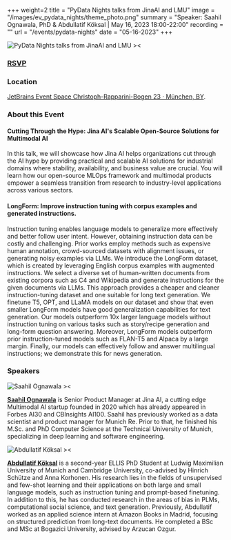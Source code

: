 +++
weight=2
title = "PyData Nights talks from JinaAI and LMU"
image = "/images/ev_pydata_nights/theme_photo.png"
summary = "Speaker: Saahil Ognawala, PhD & Abdullatif Köksal | May 16, 2023 18:00-22:00"
recording = ""
url = "/events/pydata-nights"
date = "05-16-2023"
+++

<!--more-->

![PyData Nights talks from JinaAI and LMU ><](/images/ev_pydata_nights/theme_photo.png)

### [**RSVP**](https://www.meetup.com/pydata-munchen/events/293039942/)

### Location

[JetBrains Event Space Christoph-Rapparini-Bogen 23 · München, BY](https://www.google.com/maps/search/?api=1&query=48.145863%2C%2011.505231).


### About this Event

#### Cutting Through the Hype: Jina AI's Scalable Open-Source Solutions for Multimodal AI

In this talk, we will showcase how Jina AI helps organizations cut through the AI hype by providing practical and scalable AI solutions for industrial domains where stability, availability, and business value are crucial. You will learn how our open-source MLOps framework and multimodal products empower a seamless transition from research to industry-level applications across various sectors.

#### LongForm: Improve instruction tuning with corpus examples and generated instructions.

Instruction tuning enables language models to generalize more effectively and better follow user intent. However, obtaining instruction data can be costly and challenging. Prior works employ methods such as expensive human annotation, crowd-sourced datasets with alignment issues, or generating noisy examples via LLMs. We introduce the LongForm dataset, which is created by leveraging English corpus examples with augmented instructions. We select a diverse set of human-written documents from existing corpora such as C4 and Wikipedia and generate instructions for the given documents via LLMs. This approach provides a cheaper and cleaner instruction-tuning dataset and one suitable for long text generation. We finetune T5, OPT, and LLaMA models on our dataset and show that even smaller LongForm models have good generalization capabilities for text generation. Our models outperform 10x larger language models without instruction tuning on various tasks such as story/recipe generation and long-form question answering. Moreover, LongForm models outperform prior instruction-tuned models such as FLAN-T5 and Alpaca by a large margin. Finally, our models can effectively follow and answer multilingual instructions; we demonstrate this for news generation.

### Speakers

![Saahil Ognawala ><](https://pbs.twimg.com/profile_images/1640989888005767170/RucvgIKR_400x400.jpg)

[**Saahil Ognawala**](http://www.saahilognawala.com/) is Senior Product Manager at Jina AI, a cutting edge Multimodal AI startup founded in 2020 which has already appeared in Forbes AI30 and CBInsights AI100. Saahil has previously worked as a data scientist and product manager for Munich Re. Prior to that, he finished his M.Sc. and PhD Computer Science at the Technical University of Munich, specializing in deep learning and software engineering.


![Abdullatif Köksal ><](https://akoksal.com/images/profile_custom.jpeg)

[**Abdullatif Köksal**](https://akoksal.com/) is a second-year ELLIS PhD Student at Ludwig Maximilian University of Munich and Cambridge University, co-advised by Hinrich Schütze and Anna Korhonen. His research lies in the fields of unsupervised and few-shot learning and their applications on both large and small language models, such as instruction tuning and prompt-based finetuning. In addition to this, he has conducted research in the areas of bias in PLMs, computational social science, and text generation. Previously, Abdullatif worked as an applied science intern at Amazon Books in Madrid, focusing on structured prediction from long-text documents. He completed a BSc and MSc at Bogazici University, advised by Arzucan Ozgur.
